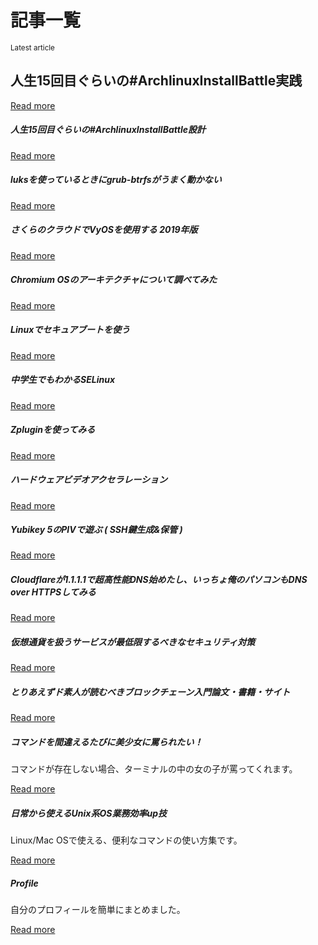 # 記事一覧

<script>console.log("https://api.github.com/repos/onokatio-blog/blog/git/trees/master")</script>

<div class="jumbotron">
  <small class="text-muted">Latest article</small>
  <h2>人生15回目ぐらいの#ArchlinuxInstallBattle実践</h2>
  <a class="card-link" href="#/page/archlinuxinstall-log">Read more</a>
</div>


<div class="d-flex flex-wrap justify-content-around">

<div class="card">
  <div class="card-body">
    <h5 class="card-title">人生15回目ぐらいの#ArchlinuxInstallBattle設計
</h5>
    <a class="card-link" href="#/page/archlinuxinstall">Read more</a>
  </div>
</div>


<div class="card">
  <div class="card-body">
    <h5 class="card-title">luksを使っているときにgrub-btrfsがうまく動かない</h5>
    <a class="card-link" href="#/page/luks-btrfs">Read more</a>
  </div>
</div>

<div class="card">
  <div class="card-body">
    <h5 class="card-title">さくらのクラウドでVyOSを使用する 2019年版</h5>
    <a class="card-link" href="#/page/vyos">Read more</a>
  </div>
</div>

<div class="card">
  <div class="card-body">
    <h5 class="card-title">Chromium OSのアーキテクチャについて調べてみた</h5>
    <a class="card-link" href="#/page/chrome-os">Read more</a>
  </div>
</div>

<div class="card">
  <div class="card-body">
    <h5 class="card-title">Linuxでセキュアブートを使う</h5>
    <a class="card-link" href="#/page/secureboot">Read more</a>
  </div>
</div>

<div class="card">
  <div class="card-body">
    <h5 class="card-title">中学生でもわかるSELinux</h5>
    <a class="card-link" href="#/page/selinux">Read more</a>
  </div>
</div>
  
<div class="card">
  <div class="card-body">
    <h5 class="card-title">Zpluginを使ってみる</h5>
    <a class="card-link" href="#/page/zplugin">Read more</a>
  </div>
</div>

<div class="card">
  <div class="card-body">
    <h5 class="card-title">ハードウェアビデオアクセラレーション</h5>
    <a class="card-link" href="#/page/archlinux-video-acceleration">Read more</a>
  </div>
</div>

<div class="card">
  <div class="card-body">
    <h5 class="card-title">Yubikey 5のPIVで遊ぶ ( SSH鍵生成&保管 )</h5>
    <a class="card-link" href="#/page/Yubikey">Read more</a>
  </div>
</div>

<div class="card">
  <div class="card-body">
    <h5 class="card-title">Cloudflareが1.1.1.1で超高性能DNS始めたし、いっちょ俺のパソコンもDNS over HTTPSしてみる</h1>
    <a class="card-link" href="#/page/dns-over-https">Read more</a>
  </div>
</div>

<div class="card">
  <div class="card-body">
    <h5 class="card-title">仮想通貨を扱うサービスが最低限するべきなセキュリティ対策</h1>
    <a class="card-link" href="#/page/blockchain-service">Read more</a>
  </div>
</div>

<div class="card">
  <div class="card-body">
    <h5 class="card-title">とりあえずド素人が読むべきブロックチェーン入門論文・書籍・サイト</h1>
    <a class="card-link" href="#/page/learn-blockchain">Read more</a>
  </div>
</div>

<div class="card">
  <div class="card-body">
    <h5 class="card-title">コマンドを間違えるたびに美少女に罵られたい！</h1>
    <p class="card-text">コマンドが存在しない場合、ターミナルの中の女の子が罵ってくれます。</p>
    <a class="card-link" href="#/page/when-command-fail">Read more</a>
  </div>
</div>

<div class="card">
  <div class="card-body">
    <h5 class="card-title">日常から使えるUnix系OS業務効率up技</h1>
    <p class="card-text">Linux/Mac OSで使える、便利なコマンドの使い方集です。</p>
    <a class="card-link" href="#/page/unix-tools">Read more</a>
  </div>
</div>


<div class="card">
  <div class="card-body">
    <h5 class="card-title">Profile</h1>
    <p class="card-text">自分のプロフィールを簡単にまとめました。</p>
    <a class="card-link" href="#/page/profile">Read more</a>
  </div>
</div>

</div>
